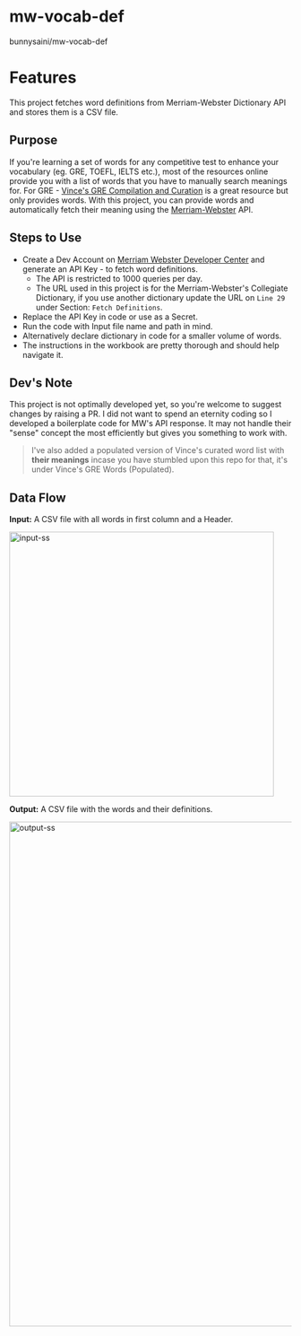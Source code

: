 # mw-vocab-def
bunnysaini/mw-vocab-def

# Features
This project fetches word definitions from Merriam-Webster Dictionary API and stores them is a CSV file.

## Purpose
If you're learning a set of words for any competitive test to enhance your vocabulary (eg. GRE, TOEFL, IELTS etc.), most of the resources online provide you with a list of words that you have to manually search meanings for. For GRE - [Vince's GRE Compilation and Curation](https://docs.google.com/spreadsheets/d/1K4gS--jbDYbdlqem6Hir3FAwvLB9dFxNCLftE3ePduk/edit#gid=504162758) is a great resource but only provides words. With this project, you can provide words and automatically fetch their meaning using the [Merriam-Webster](https://www.merriam-webster.com) API.

## Steps to Use 
- Create a Dev Account on [Merriam Webster Developer Center](https://dictionaryapi.com) and generate an API Key - to fetch word definitions.
  - The API is restricted to 1000 queries per day.
  - The URL used in this project is for the Merriam-Webster's Collegiate Dictionary, if you use another dictionary update the URL on `Line 29` under Section: `Fetch Definitions`.
- Replace the API Key in code or use as a Secret.
- Run the code with Input file name and path in mind.
- Alternatively declare dictionary in code for a smaller volume of words.
- The instructions in the workbook are pretty thorough and should help navigate it.

## Dev's Note
This project is not optimally developed yet, so you're welcome to suggest changes by raising a PR. I did not want to spend an eternity coding so I developed a boilerplate code for MW's API response. It may not handle their "sense" concept the most efficiently but gives you something to work with.
> I've also added a populated version of Vince's curated word list with **their meanings** incase you have stumbled upon this repo for that, it's under Vince's GRE Words (Populated).

## Data Flow
**Input:** A CSV file with all words in first column and a Header.

<img width="472" alt="input-ss" src="https://github.com/bunnysaini/mw-vocab-def/assets/83510385/6f0631b6-e168-4557-a59f-ea9f733b2bde">


**Output:** A CSV file with the words and their definitions.

<img width="900" alt="output-ss" src="https://github.com/bunnysaini/mw-vocab-def/assets/83510385/77f670d1-d807-45c9-9172-66962fe893ce">
